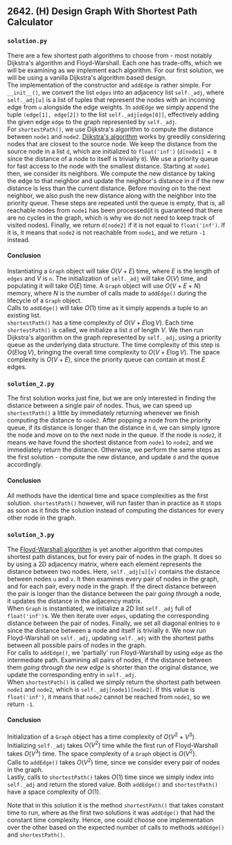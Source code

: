 ## 2642. (H) Design Graph With Shortest Path Calculator

### `solution.py`
There are a few shortest path algorithms to choose from - most notably Dijkstra's algorithm and Floyd-Warshall. Each one has trade-offs, which we will be examining as we implement each algorithm. For our first solution, we will be using a vanilla Dijkstra's algorithm based design.  
The implementation of the constructor and `addEdge` is rather simple. For `__init__()`, we convert the list `edges` into an adjacency list `self._adj`, where `self._adj[u]` is a list of tuples that represent the nodes with an incoming edge from `u` alongside the edge weights. In `addEdge` we simply append the tuple `(edge[1], edge[2])` to the list `self._adj[edge[0]]`, effectively adding the given edge `edge` to the graph represented by `self._adj`.  
For `shortestPath()`, we use Dijkstra's algorithm to compute the distance between `node1` and `node2`. [Dijkstra's algorithm](https://en.wikipedia.org/wiki/Dijkstra%27s_algorithm) works by greedily considering nodes that are closest to the source node. We keep the distance from the source node in a list `d`, which are initialized to `float('inf')` (`d[node1] = 0` since the distance of a node to itself is trivially `0`). We use a priority queue for fast access to the node with the smallest distance. Starting at `node1` then, we consider its neighbors. We compute the new distance by taking the edge to that neighbor and update the neighbor's distance in `d` if the new distance is less than the current distance. Before moving on to the next neighbor, we also push the new distance along with the neighbor into the priority queue. These steps are repeated until the queue is empty, that is, all reachable nodes from `node1` has been processed(it is guaranteed that there are no cycles in the graph, which is why we do not need to keep track of visited nodes). Finally, we return `d[node2]` if it is not equal to `float('inf')`. If it is, it means that `node2` is not reachable from `node1`, and we return `-1` instead.  

#### Conclusion
Instantiating a `Graph` object will take $O(V+E)$ time, where $E$ is the length of `edges` and $V$ is `n`. The initialization of `self._adj` will take $O(V)$ time, and populating it will take $O(E)$ time. A `Graph` object will use $O(V+E+N)$ memory, where $N$ is the number of calls made to `addEdge()` during the lifecycle of a `Graph` object.  
Calls to `addEdge()` will take $O(1)$ time as it simply appends a tuple to an existing list.  
`shortestPath()` has a time complexity of $O(V+E\log V)$. Each time `shortestPath()` is called, we initialize a list `d` of length $V$. We then run Dijkstra's algorithm on the graph represented by `self._adj`, using a priority queue as the underlying data structure. The time complexity of this step is $O(E\log V)$, bringing the overall time complexity to $O(V+E\log V)$. The space complexity is $O(V+E)$, since the priority queue can contain at most $E$ edges.  
  

### `solution_2.py`
The first solution works just fine, but we are only interested in finding the distance between a single pair of nodes. Thus, we can speed up `shortestPath()` a little by immediately returning whenever we finish computing the distance to `node2`. After popping a node from the priority queue, if its distance is longer than the distance in `d`, we can simply ignore the node and move on to the next node in the queue. If the node is `node2`, it means we have found the shortest distance from `node1` to `node2`, and we immediately return the distance. Otherwise, we perform the same steps as the first solution - compute the new distance, and update `d` and the queue accordingly.  

#### Conclusion
All methods have the identical time and space complexities as the first solution. `shortestPath()` however, will run faster than in practice as it stops as soon as it finds the solution instead of computing the distances for every other node in the graph.  
  

### `solution_3.py`
The [Floyd-Warshall algorithm](https://en.wikipedia.org/wiki/Floyd%E2%80%93Warshall_algorithm) is yet another algorithm that computes shortest path distances, but for every pair of nodes in the graph. It does so by using a 2D adjacency matrix, where each element represents the distance between two nodes. Here, `self._adj[u][v]` contains the distance between nodes `u` and `v`. It then examines every pair of nodes in the graph, and for each pair, every node in the graph. If the direct distance between the pair is longer than the distance between the pair *going through* a node, it updates the distance in the adjacency matrix.  
When `Graph` is instantiated, we initialize a 2D list `self._adj` full of `float('inf')`s. We then iterate over `edges`, updating the corresponding distance between the pair of nodes. Finally, we set all diagonal entries to `0` since the distance between a node and itself is trivially `0`. We now run Floyd-Warshall on `self._adj`, updating `self._adj` with the shortest paths between all possible pairs of nodes in the graph.  
For calls to `addEdge()`, we 'partially' run Floyd-Warshall by using `edge` as the intermediate path. Examining all pairs of nodes, if the distance between them *going through the new edge* is shorter than the original distance, we update the corresponding entry in `self._adj`.  
When `shortestPath()` is called we simply return the shortest path between `node1` and `node2`, which is `self._adj[node1][node2]`. If this value is `float('inf')`, it means that `node2` cannot be reached from `node1`, so we return `-1`.  

#### Conclusion
Initialization of a `Graph` object has a time complexity of $O(V^2 + V^3)$. Initializing `self._adj` takes $O(V^2)$ time while the first run of Floyd-Warshall takes $O(V^3)$ time. The space complexity of a `Graph` object is $O(V^2)$.  
Calls to `addEdge()` takes $O(V^2)$ time, since we consider every pair of nodes in the graph.  
Lastly, calls to `shortestPath()` takes $O(1)$ time since we simply index into `self._adj` and return the stored value. Both `addEdge()` and `shortestPath()` have a space complexity of $O(1)$.  
  
Note that in this solution it is the method `shortestPath()` that takes constant time to run, where as the first two solutions it was `addEdge()` that had the constant time complexity. Hence, one could choose one implementation over the other based on the expected number of calls to methods `addEdge()` and `shortestPath()`.  
